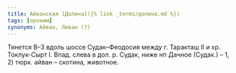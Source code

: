 ```yaml
---
title: Айванская [Долина]({% link _terms/долина.md %})
tags: [ороним]
synonyms: Айван, Ливан (?)
---
```


Тянется В–З вдоль шоссе Судак–Феодосия между г. Таракташ II и хр. Токлук-Сырт I.
Впад. слева в дол. р. Судак, ниже нп Дачное (Судак.) – 1, 2) тюрк. айван –
скотина, животное.
